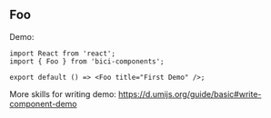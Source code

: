 ## Foo

Demo:

```tsx
import React from 'react';
import { Foo } from 'bici-components';

export default () => <Foo title="First Demo" />;
```

More skills for writing demo: https://d.umijs.org/guide/basic#write-component-demo
